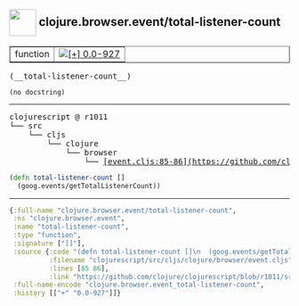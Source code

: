 ## <img width="48px" valign="middle" src="http://i.imgur.com/Hi20huC.png"> clojure.browser.event/total-listener-count

 <table border="1">
<tr>
<td>function</td>
<td><a href="https://github.com/cljsinfo/api-refs/tree/0.0-927"><img valign="middle" alt="[+] 0.0-927" src="https://img.shields.io/badge/+-0.0--927-lightgrey.svg"></a> </td>
</tr>
</table>

 <samp>
(__total-listener-count__)<br>
</samp>

```
(no docstring)
```

---

 <pre>
clojurescript @ r1011
└── src
    └── cljs
        └── clojure
            └── browser
                └── <ins>[event.cljs:85-86](https://github.com/clojure/clojurescript/blob/r1011/src/cljs/clojure/browser/event.cljs#L85-L86)</ins>
</pre>

```clj
(defn total-listener-count []
  (goog.events/getTotalListenerCount))
```


---

```clj
{:full-name "clojure.browser.event/total-listener-count",
 :ns "clojure.browser.event",
 :name "total-listener-count",
 :type "function",
 :signature ["[]"],
 :source {:code "(defn total-listener-count []\n  (goog.events/getTotalListenerCount))",
          :filename "clojurescript/src/cljs/clojure/browser/event.cljs",
          :lines [85 86],
          :link "https://github.com/clojure/clojurescript/blob/r1011/src/cljs/clojure/browser/event.cljs#L85-L86"},
 :full-name-encode "clojure.browser.event_total-listener-count",
 :history [["+" "0.0-927"]]}

```
